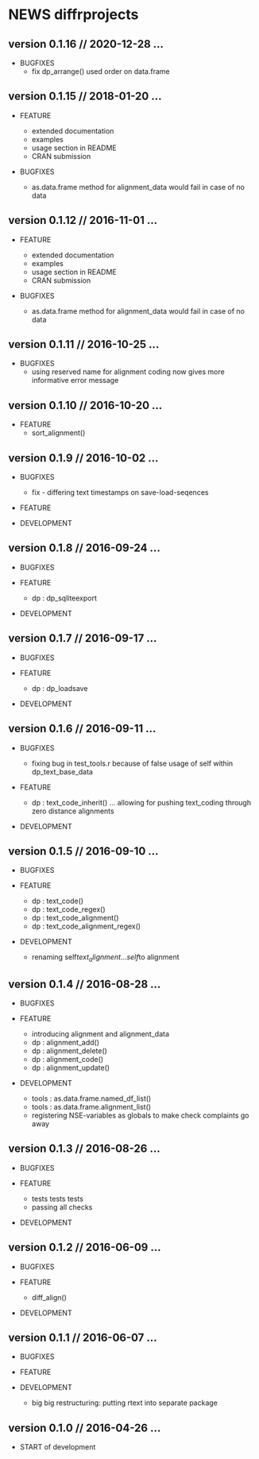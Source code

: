 NEWS diffrprojects
==========================================================================

version 0.1.16 // 2020-12-28 ...
--------------------------------------------------------------------------

* BUGFIXES 
    - fix dp_arrange() used order on data.frame




version 0.1.15 // 2018-01-20 ...
--------------------------------------------------------------------------

* FEATURE
    - extended documentation
    - examples
    - usage section in README
    - CRAN submission

* BUGFIXES 
    - as.data.frame method for alignment_data would fail in case of no data



version 0.1.12 // 2016-11-01 ...
--------------------------------------------------------------------------

* FEATURE
    - extended documentation
    - examples
    - usage section in README
    - CRAN submission

* BUGFIXES 
    - as.data.frame method for alignment_data would fail in case of no data




version 0.1.11 // 2016-10-25 ...
--------------------------------------------------------------------------

* BUGFIXES
    - using reserved name for alignment coding now gives more informative error message
    



version 0.1.10 // 2016-10-20 ...
--------------------------------------------------------------------------

* FEATURE 
    - sort_alignment()




version 0.1.9 // 2016-10-02 ... 
--------------------------------------------------------------------------

* BUGFIXES
    - fix - differing text timestamps on save-load-seqences

    
* FEATURE

    

* DEVELOPMENT



version 0.1.8 // 2016-09-24 ... 
--------------------------------------------------------------------------

* BUGFIXES
    

    
* FEATURE
    - dp :  dp_sqliteexport
    

* DEVELOPMENT




version 0.1.7 // 2016-09-17 ... 
--------------------------------------------------------------------------

* BUGFIXES
    

    
* FEATURE
    - dp :  dp_loadsave
    

* DEVELOPMENT




version 0.1.6 // 2016-09-11 ... 
--------------------------------------------------------------------------

* BUGFIXES
    - fixing bug in test_tools.r because of false usage of self within dp_text_base_data

    
* FEATURE
    - dp :  text_code_inherit() ... 
            allowing for pushing text_coding through zero distance alignments
    

* DEVELOPMENT




version 0.1.5 // 2016-09-10 ... 
--------------------------------------------------------------------------

* BUGFIXES


    
* FEATURE
    - dp : text_code()
    - dp : text_code_regex()
    - dp : text_code_alignment()
    - dp : text_code_alignment_regex()
    

* DEVELOPMENT
    - renaming self$text_alignment... self$to alignment



version 0.1.4 // 2016-08-28 ... 
--------------------------------------------------------------------------

* BUGFIXES


    
* FEATURE
    - introducing alignment and alignment_data 
    - dp : alignment_add()
    - dp : alignment_delete()
    - dp : alignment_code()
    - dp : alignment_update()
    

* DEVELOPMENT
    - tools : as.data.frame.named_df_list()
    - tools : as.data.frame.alignment_list()
    - registering NSE-variables as globals to make check complaints go away



version 0.1.3 // 2016-08-26 ... 
--------------------------------------------------------------------------

* BUGFIXES


    
* FEATURE
    - tests tests tests
    - passing all checks
    

* DEVELOPMENT



version 0.1.2 // 2016-06-09 ... 
--------------------------------------------------------------------------

* BUGFIXES


    
* FEATURE
    - diff_align()
    

* DEVELOPMENT



version 0.1.1 // 2016-06-07 ... 
--------------------------------------------------------------------------

* BUGFIXES

    
* FEATURE


* DEVELOPMENT
    - big big restructuring: putting rtext into separate package




version 0.1.0 // 2016-04-26 ... 
--------------------------------------------------------------------------

* START of development


    

